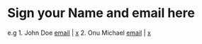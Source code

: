 # Sign your Name and email here
e.g 1. John Doe [email](mailto:john@doe.com) | [x](https://x.com/johndoe)
2. Onu Michael [email](mailto:michaelonu39@gmail.com) | [x](https://x.com/Phantom_Chi)
